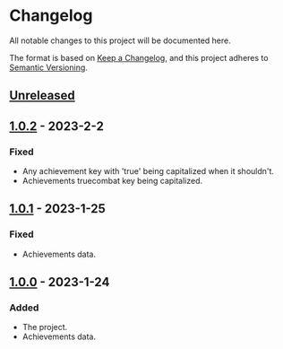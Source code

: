 # Changelog

All notable changes to this project will be documented here.

The format is based on [Keep a Changelog](https://keepachangelog.com/en/1.0.0/),
and this project adheres to [Semantic Versioning](https://semver.org/spec/v2.0.0.html).

## [Unreleased]

## [1.0.2] - 2023-2-2

### Fixed

- Any achievement key with 'true' being capitalized when it shouldn't.
- Achievements truecombat key being capitalized.

## [1.0.1] - 2023-1-25

### Fixed

- Achievements data.

## [1.0.0] - 2023-1-24

### Added

- The project.
- Achievements data.

[Unreleased]: https://github.com/duhby/hypixel.py/compare/v1.0.2...master
[1.0.2]: https://github.com/duhby/hypixel.py/releases/tag/v1.0.2
[1.0.1]: https://github.com/duhby/hypixel.py/releases/tag/v1.0.1
[1.0.0]: https://github.com/duhby/hypixel.py/releases/tag/v1.0.0
